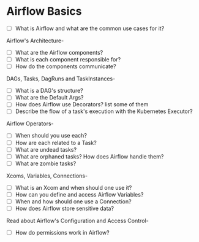 # Airflow Basics

- [ ] What is Airflow and what are the common use cases for it?

Airflow's Architecture-
- [ ] What are the Airflow components?
- [ ] What is each component responsible for?
- [ ] How do the components communicate?

DAGs, Tasks, DagRuns and TaskInstances-
- [ ] What is a DAG's structure?
- [ ] What are the Default Args?
- [ ] How does Airflow use Decorators? list some of them
- [ ] Describe the flow of a task's execution with the Kubernetes Executor?

Airflow Operators-
- [ ] When should you use each?
- [ ] How are each related to a Task?
- [ ] What are undead tasks?
- [ ] What are orphaned tasks? How does Airflow handle them?
- [ ] What are zombie tasks?

Xcoms, Variables, Connections-
- [ ] What is an Xcom and when should one use it?
- [ ] How can you define and access Airflow Variables?
- [ ] When and how should one use a Connection?
- [ ] How does Airflow store sensitive data?

Read about Airflow's Configuration and Access Control-
- [ ] How do permissions work in Airflow?

